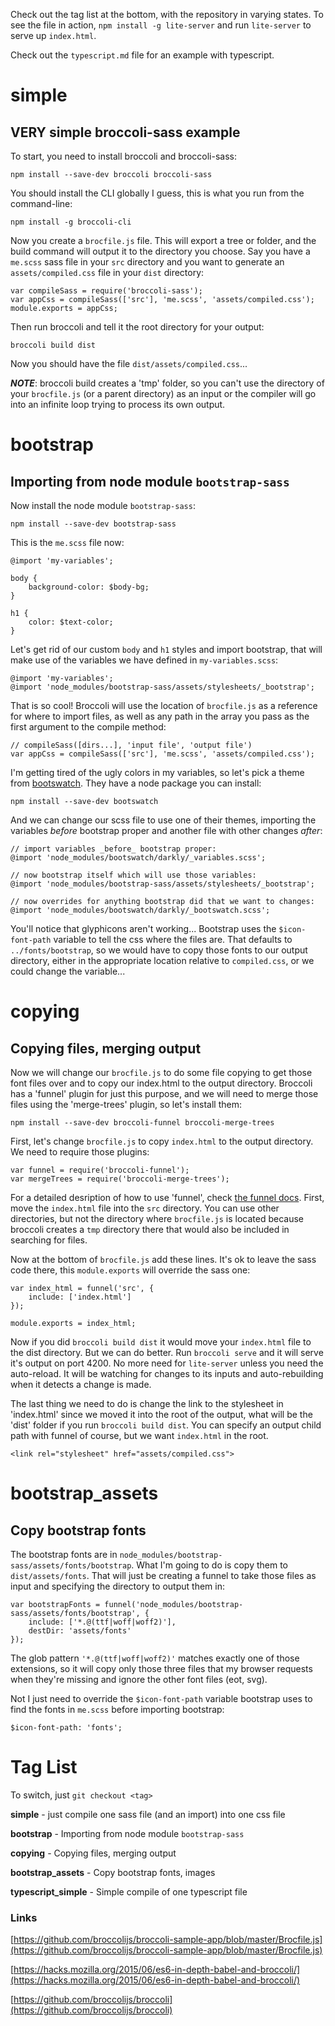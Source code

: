 Check out the tag list at the bottom, with the repository in
varying states.  To see the file in action, `npm install -g lite-server`
and run `lite-server` to serve up `index.html`.

Check out the `typescript.md` file for an example with typescript.

# **simple** 

## VERY simple broccoli-sass example

To start, you need to install broccoli and broccoli-sass:

    npm install --save-dev broccoli broccoli-sass
    
You should install the CLI globally I guess, this is what you
run from the command-line:

    npm install -g broccoli-cli
    
Now you create a `brocfile.js` file.  This will export a tree
or folder, and the build command will output it to the directory
you choose.  Say you have a `me.scss` sass file in your `src`
directory and you want to generate an `assets/compiled.css`
file in your `dist` directory:

    var compileSass = require('broccoli-sass');
    var appCss = compileSass(['src'], 'me.scss', 'assets/compiled.css');
    module.exports = appCss;

Then run broccoli and tell it the root directory for your output:

    broccoli build dist
    
Now you should have the file `dist/assets/compiled.css`...

***NOTE***: broccoli build creates a 'tmp' folder, so you can't
use the directory of your `brocfile.js` (or a parent directory)
as an input or the compiler will go into an infinite loop trying
to process its own output.

# **bootstrap** 

## Importing from node module `bootstrap-sass`

Now install the node module `bootstrap-sass`:

    npm install --save-dev bootstrap-sass

This is the `me.scss` file now:

    @import 'my-variables';

    body {
        background-color: $body-bg;
    }

    h1 {
        color: $text-color;    
    }

Let's get rid of our custom `body` and `h1` styles and import bootstrap,
that will make use of the variables we have defined in `my-variables.scss`:

    @import 'my-variables';
    @import 'node_modules/bootstrap-sass/assets/stylesheets/_bootstrap';

That is so cool!  Broccoli will use the location of `brocfile.js` as a 
reference for where to import files, as well as any path in the array
you pass as the first argument to the compile method:

    // compileSass([dirs...], 'input file', 'output file')
    var appCss = compileSass(['src'], 'me.scss', 'assets/compiled.css');

I'm getting tired of the ugly colors in my variables, so let's pick a
theme from [bootswatch](https://bootswatch.com/).  They have a node
package you can install:

    npm install --save-dev bootswatch
    
And we can change our scss file to use one of their themes, importing 
the variables *before* bootstrap proper and another file with other
changes *after*:

    // import variables _before_ bootstrap proper:
    @import 'node_modules/bootswatch/darkly/_variables.scss';

    // now bootstrap itself which will use those variables:
    @import 'node_modules/bootstrap-sass/assets/stylesheets/_bootstrap';

    // now overrides for anything bootstrap did that we want to changes:
    @import 'node_modules/bootswatch/darkly/_bootswatch.scss';

You'll notice that glyphicons aren't working...  Bootstrap uses the
`$icon-font-path` variable to tell the css where the files are.  That
defaults to `../fonts/bootstrap`, so we would have to copy those
fonts to our output directory, either in the appropriate location 
relative to `compiled.css`, or we could change the variable...

# **copying**

## Copying files, merging output

Now we will change our `brocfile.js` to do some file copying to
get those font files over and to copy our index.html to the output
directory.  Broccoli has a 'funnel' plugin for just this purpose,
and we will need to merge those files using the 'merge-trees' plugin,
so let's install them:

    npm install --save-dev broccoli-funnel broccoli-merge-trees

First, let's change `brocfile.js` to copy `index.html` to the output
directory.  We need to require those plugins:

    var funnel = require('broccoli-funnel');
    var mergeTrees = require('broccoli-merge-trees');

For a detailed desription of how to use 'funnel', check 
[the funnel docs](https://github.com/broccolijs/broccoli-funnel).
First, move the `index.html` file into the `src` directory.  You
can use other directories, but not the directory where `brocfile.js`
is located because broccoli creates a `tmp` directory there
that would also be included in searching for files.

Now at the bottom of `brocfile.js` add these lines.  It's ok to
leave the sass code there, this `module.exports` will override
the sass one:

    var index_html = funnel('src', {
        include: ['index.html']
    });

    module.exports = index_html;

Now if you did `broccoli build dist` it would move your `index.html` 
file to the dist directory.  But we can do better.  Run `broccoli serve`
and it will serve it's output on port 4200.  No more need for `lite-server`
unless you need the auto-reload.  It will be watching for changes
to its inputs and auto-rebuilding when it detects a change is made.

The last thing we need to do is change the link to the stylesheet
in 'index.html' since we moved it into the root of the output, what
will be the 'dist' folder if you run `broccoli build dist`.  You can
specify an output child path with funnel of course, but we want
`index.html` in the root.

    <link rel="stylesheet" href="assets/compiled.css">

# **bootstrap_assets**

## Copy bootstrap fonts

The bootstrap fonts are in `node_modules/bootstrap-sass/assets/fonts/bootstrap`.
What I'm going to do is copy them to `dist/assets/fonts`.  That will just
be creating a funnel to take those files as input and specifying the
directory to output them in:

    var bootstrapFonts = funnel('node_modules/bootstrap-sass/assets/fonts/bootstrap', {
        include: ['*.@(ttf|woff|woff2)'],
        destDir: 'assets/fonts'
    });

The glob pattern `'*.@(ttf|woff|woff2)'` matches exactly one of those
extensions, so it will copy only those three files that my browser 
requests when they're missing and ignore the other font files (eot, svg).

Not I just need to override the `$icon-font-path` variable bootstrap uses
to find the fonts in `me.scss` before importing bootstrap:

    $icon-font-path: 'fonts';

# Tag List

To switch, just `git checkout <tag>`

**simple** - just compile one sass file (and an import) into one css file

**bootstrap** - Importing from node module `bootstrap-sass`

**copying** - Copying files, merging output

**bootstrap_assets** - Copy bootstrap fonts, images

**typescript_simple** - Simple compile of one typescript file

### Links

[https://github.com/broccolijs/broccoli-sample-app/blob/master/Brocfile.js](https://github.com/broccolijs/broccoli-sample-app/blob/master/Brocfile.js)

[https://hacks.mozilla.org/2015/06/es6-in-depth-babel-and-broccoli/](https://hacks.mozilla.org/2015/06/es6-in-depth-babel-and-broccoli/)

[https://github.com/broccolijs/broccoli](https://github.com/broccolijs/broccoli)

